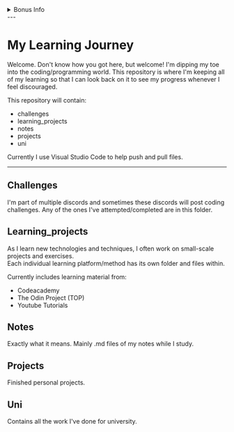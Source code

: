 <details>
<summary>Bonus Info</summary>

Start Date: 2023-11-27<br>
Languages: <ul><li>Python</li><li>HTML</li><li>CSS</li></ul>

</details>
---

# My Learning Journey
Welcome. Don't know how you got here, but welcome! 
I'm dipping my toe into the coding/programming world. This repository is where I'm keeping all of my learning so that I can look back on it to see my progress whenever I feel discouraged. 

This repository will contain:
- challenges
- learning_projects
- notes
- projects
- uni

Currently I use Visual Studio Code to help push and pull files.

---

## Challenges
I'm part of multiple discords and sometimes these discords will post coding challenges. Any of the ones I've attempted/completed are in this folder.

## Learning_projects
As I learn new technologies and techniques, I often work on small-scale projects and exercises.
<br>
Each individual learning platform/method has its own folder and files within.

Currently includes learning material from:
- Codeacademy
- The Odin Project (TOP)
- Youtube Tutorials

## Notes
Exactly what it means. Mainly .md files of my notes while I study. 

## Projects
Finished personal projects.

## Uni
Contains all the work I've done for university.

